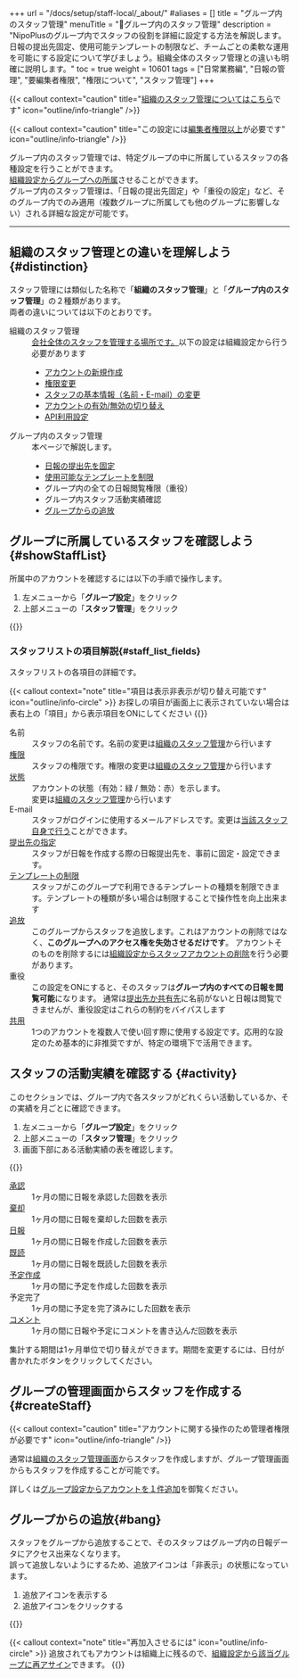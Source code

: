 +++
url = "/docs/setup/staff-local/_about/"
#aliases = []
title = "グループ内のスタッフ管理"
menuTitle = "👤グループ内のスタッフ管理"
description = "NipoPlusのグループ内でスタッフの役割を詳細に設定する方法を解説します。日報の提出先固定、使用可能テンプレートの制限など、チームごとの柔軟な運用を可能にする設定について学びましょう。組織全体のスタッフ管理との違いも明確に説明します。"
toc = true
weight = 10601
tags = ["日常業務編", "日報の管理", "要編集者権限", "権限について", "スタッフ管理"]
+++

{{< callout context="caution" title="[組織のスタッフ管理についてはこちら](/docs/setup/staff-global/make/)です" icon="outline/info-triangle" />}}

{{< callout context="caution" title="この設定には[編集者権限以上](/docs/setup/staff-global/rank/#manager)が必要です" icon="outline/info-triangle" />}}

グループ内のスタッフ管理では、特定グループの中に所属しているスタッフの各種設定を行うことができます。  
[組織設定からグループへの所属](<(/docs/setup/staff-global/make/)>)させることができます。  
グループ内のスタッフ管理は、「日報の提出先固定」や「重役の設定」など、そのグループ内でのみ適用（複数グループに所属しても他のグループに影響しない）される詳細な設定が可能です。

---

## 組織のスタッフ管理との違いを理解しよう {#distinction}

スタッフ管理には類似した名称で「**組織のスタッフ管理**」と「**グループ内のスタッフ管理**」の２種類があります。  
両者の違いについては以下のとおりです。

<dl class="basic">
<dt>組織のスタッフ管理</dt>
<dd>
    <a href="/docs/setup/staff-global/make/">会社全体のスタッフを管理する場所です。</a>以下の設定は組織設定から行う必要があります
    <ul>
        <li><a href="/docs/setup/staff-global/make/#howto_make">アカウントの新規作成</a></li>
        <li><a href="/docs/setup/staff-global/rank/">権限変更</a></li>
        <li><a href="/docs/setup/staff-global/make/#change_staff_data">スタッフの基本情報（名前・E-mail）の変更</a></li>
        <li><a href="/docs/setup/staff-global/make/#stop_remove">アカウントの有効/無効の切り替え</a></li>
        <li><a href="/docs/manual/api/key/">API利用設定</a></li>
    </ul>
</dd>
<dt>グループ内のスタッフ管理</dt>
<dd>
    本ページで解説します。
    <ul>
        <li><a href="/docs/setup/staff-local/dist/">日報の提出先を固定</a></li>
        <li><a href="/docs/setup/staff-local/template/">使用可能なテンプレートを制限</a></li>
        <li>グループ内の全ての日報閲覧権限（重役）</li>
        <li>グループ内スタッフ活動実績確認</li>
        <li><a href="#bang">グループからの追放</a></li>
    </ul>
</dd>
</dl>

## グループに所属しているスタッフを確認しよう {#showStaffList}

所属中のアカウントを確認するには以下の手順で操作します。

1.  左メニューから「**グループ設定**」をクリック
2.  上部メニューの「**スタッフ管理**」をクリック

{{<icatch filename="img/staff-local" msg="スタッフ一覧が表示されたね" alice="pc">}}

### スタッフリストの項目解説{#staff_list_fields}

スタッフリストの各項目の詳細です。

{{< callout context="note" title="項目は表示非表示が切り替え可能です" icon="outline/info-circle" >}}
お探しの項目が画面上に表示されていない場合は表右上の「項目」から表示項目をONにしてください
{{</callout>}}

<dl class="basic">
<dt>名前</dt>
<dd>スタッフの名前です。名前の変更は<a href="/docs/setup/staff-global/make/#change_staff_data">組織のスタッフ管理</a>から行います</dd>
<dt><a href="/docs/setup/staff-global/rank/">権限</a></dt>
<dd>スタッフの権限です。権限の変更は<a href="/docs/setup/staff-global/make/#change_staff_data">組織のスタッフ管理</a>から行います</dd>
<dt><a href="/docs/setup/staff-global/make/#stop_remove">状態</a></dt>
<dd>アカウントの状態（有効：緑 / 無効：赤）を示します。<br>変更は<a href="/docs/setup/staff-global/make/#disable">組織のスタッフ管理</a>から行います</dd>
<dt>E-mail</dt>
<dd>スタッフがログインに使用するメールアドレスです。変更は<a href="/docs/manual/account/signin/">当該スタッフ自身で行う</a>ことができます。</dd>
<dt><a href="/docs/setup/staff-local/dist/">提出先の指定</a></dt>
<dd>
    スタッフが日報を作成する際の日報提出先を、事前に固定・設定できます。
</dd>
<dt><a href="/docs/setup/staff-local/template/">テンプレートの制限</a></dt>
<dd>
    スタッフがこのグループで利用できるテンプレートの種類を制限できます。テンプレートの種類が多い場合は制限することで操作性を向上出来ます
</dd>
<dt><a href="#bang">追放</a></dt>
<dd>
    このグループからスタッフを追放します。これはアカウントの削除ではなく、<strong>このグループへのアクセス権を失効させるだけです</strong>。
    アカウントそのものを削除するには<a href="/docs/setup/staff-global/make/#remove">組織設定からスタッフアカウントの削除</a>を行う必要があります。
</dd>
<dt>重役</dt>
<dd>
    この設定をONにすると、そのスタッフは<strong>グループ内のすべての日報を閲覧可能</strong>になります。
    通常は<a href="/docs/manual/write-report/dist/">提出先か共有先</a>に名前がないと日報は閲覧できませんが、重役設定はこれらの制約をバイパスします
</dd>
<dt><a href="/docs/setup/staff-local/share/">共用</a></dt>
<dd>
    1つのアカウントを複数人で使い回す際に使用する設定です。応用的な設定のため基本的に非推奨ですが、特定の環境下で活用できます。
</dd>
</dl>

## スタッフの活動実績を確認する {#activity}

このセクションでは、グループ内で各スタッフがどれくらい活動しているか、その実績を月ごとに確認できます。

1.  左メニューから「**グループ設定**」をクリック
2.  上部メニューの「**スタッフ管理**」をクリック
3.  画面下部にある活動実績の表を確認します。

{{<icatch filename="img/staff-activity" msg="スタッフの人事評価としても使えるかも？" alice="question">}}

<dl class="basic">
<dt><a href="/docs/manual/read-report/state/#agree">承認</a></dt>
<dd>1ヶ月の間に日報を承認した回数を表示</dd>
<dt><a href="/docs/manual/read-report/state/#reject">棄却</a></dt>
<dd>1ヶ月の間に日報を棄却した回数を表示</dd>
<dt><a href="/docs/manual/write-report/write/">日報</a></dt>
<dd>1ヶ月の間に日報を作成した回数を表示</dd>
<dt><a href="/docs/manual/read-report/state/#readed">既読</a></dt>
<dd>1ヶ月の間に日報を既読した回数を表示</dd>
<dt><a href="/docs/manual/event/list/">予定作成</a></dt>
<dd>1ヶ月の間に予定を作成した回数を表示</dd>
<dt>予定完了</dt>
<dd>1ヶ月の間に予定を完了済みにした回数を表示</dd>
<dt><a href="/docs/manual/read-report/state/#comment">コメント</a></dt>
<dd>1ヶ月の間に日報や予定にコメントを書き込んだ回数を表示</dd>
</dl>

集計する期間は1ヶ月単位で切り替えができます。期間を変更するには、日付が書かれたボタンをクリックしてください。

## グループの管理画面からスタッフを作成する {#createStaff}

{{< callout context="caution" title="アカウントに関する操作のため管理者権限が必要です" icon="outline/info-triangle" />}}

通常は[組織のスタッフ管理画面](/docs/setup/staff-global/make/)からスタッフを作成しますが、グループ管理画面からもスタッフを作成することが可能です。

詳しくは[グループ設定からアカウントを１件追加](/docs/setup/staff-global/make/#make_group)を御覧ください。

## グループからの追放{#bang}

スタッフをグループから追放することで、そのスタッフはグループ内の日報データにアクセス出来なくなります。  
誤って追放しないようにするため、追放アイコンは「非表示」の状態になっています。

1. 追放アイコンを表示する
2. 追放アイコンをクリックする

{{<iTablet filename="img/bang" msg="追放しても組織にアカウントは残るからね" alice="ok">}}

{{< callout context="note" title="再加入させるには" icon="outline/info-circle" >}}
追放されてもアカウントは組織上に残るので、[組織設定から該当グループに再アサイン](/docs/setup/make-group/#join_staff)できます。
{{</callout>}}
